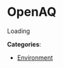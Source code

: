 # OpenAQ

Loading

**Categories**:

- [Environment](https://github/apis-list/apis-list#environment)



